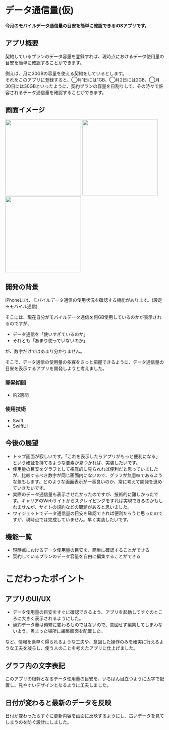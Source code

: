 # データ通信量(仮)

#### 今月のモバイルデータ通信量の目安を簡単に確認できるiOSアプリです。

## アプリ概要
契約しているプランのデータ容量を登録すれば、現時点におけるデータ使用量の目安を簡単に確認することができます。

例えば、月に30GBの容量を使える契約をしているとします。  
それをこのアプリに登録すると、◯月1日には1GB、◯月2日には2GB、◯月30日には30GBといったように、契約プランの容量を日割りして、その時々で許容されるデータ通信量を確認することができます。

## 画面イメージ
<img src="https://user-images.githubusercontent.com/125545184/223168879-8e107862-c9d2-4e25-9ee4-db6d8fa27103.png" width="240px">
<img src="https://user-images.githubusercontent.com/125545184/223169050-44f54839-89f8-4e59-8ff6-a00de17bc471.png" width="240px">
<img src="https://user-images.githubusercontent.com/125545184/223169263-6745967b-51ac-4d79-b0f6-64207a940c24.png" width="240px">

## 開発の背景
iPhoneには、モバイルデータ通信の使用状況を確認する機能があります。(設定→モバイル通信)

そこには、現在自分がモバイルデータ通信を何GB使用しているのかが表示されるのですが、

- データ通信を「使いすぎているのか」
- それとも「あまり使っていないのか」

が、数字だけではあまり分かりません。

そこで、データ通信の使用量の多寡をさっと把握できるように、データ通信量の目安を表示するアプリを開発しようと考えました。

### 開発期間
- 約2週間

### 使用技術

- Swift
- SwiftUI

## 今後の展望
- トップ画面が寂しいです。「これを表示したらアプリがもっと便利になる」という確証を持てるような要素が見つかれば、実装したいです。
- 使用量の目安をグラフとして視覚的に見られれば便利だと思っていましたが、比較するべき数字が同じ画面内にないので、グラフが無意味であるような気もします。どのような画面表示が一番良いのか、常に考えて開発を進めていきたいです。
- 実際のデータ通信量も表示させたかったのですが、技術的に難しかったです。キャリアのWebサイトからスクレイピングをすれば実現できるのかもしれませんが、サイトの規約などの問題があると思いました。
- ウィジェットでデータ通信量の目安を確認できれば便利だろうと思ったのですが、現時点では完成していません。早く実装したいです。

## 機能一覧
- 現時点におけるデータ使用量の目安を、簡単に確認することができる
- 契約しているプランのデータ容量を自由に編集することができる

# こだわったポイント

## アプリのUI/UX

- データ使用量の目安をすぐに確認できるよう、アプリを起動してすぐのところに大きく表示されるようにした。
- 契約データ量は頻繁に変わるものではないので、意図せず編集してしまわないよう、奥まった場所に編集画面を配置した。

など、情報を素早く得られるような工夫や、意図した操作のみを確実に行えるような工夫を凝らし、使う人のことを考えたアプリに仕上げました。

## グラフ内の文字表記

このアプリの根幹となるデータ使用量の目安を、いちばん目立つように太字で配置し、見やすいデザインとなるように工夫しました。

## 日付が変わると最新のデータを反映

日付が変わったらすぐに更新内容を画面に反映するようにし、古いデータを見てしまうのを防ぐ設計にしました。

